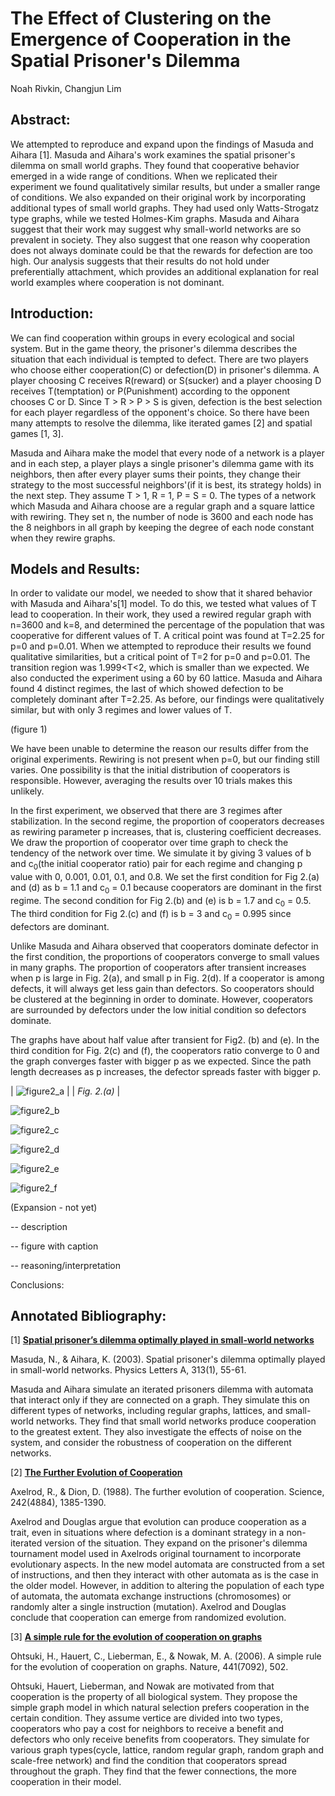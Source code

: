 # The Effect of Clustering on the Emergence of Cooperation in the Spatial Prisoner's Dilemma

Noah Rivkin, Changjun Lim

## Abstract:

We attempted to reproduce and expand upon the findings of Masuda and Aihara [1]. Masuda and Aihara's work examines the spatial prisoner's dilemma on small world graphs. They found that cooperative behavior emerged in a wide range of conditions. When we replicated their experiment we found qualitatively similar results, but under a smaller range of conditions. We also expanded on their original work by incorporating additional types of small world graphs. They had used only Watts-Strogatz type graphs, while we tested Holmes-Kim graphs. Masuda and Aihara suggest that their work may suggest why small-world networks are so prevalent in society. They also suggest that one reason why cooperation does not always dominate could be that the rewards for defection are too high. Our analysis suggests that their results do not hold under preferentially attachment, which provides an additional explanation for real world examples where cooperation is not dominant.


## Introduction:

We can find cooperation within groups in every ecological and social system. But in the game theory, the prisoner's dilemma describes the situation that each individual is tempted to defect. There are two players who choose either cooperation(C) or defection(D) in prisoner's dilemma. A player choosing C receives R(reward) or S(sucker) and a player choosing D receives T(temptation) or P(Punishment) according to the opponent chooses C or D. Since T > R > P > S is given, defection is the best selection for each player regardless of the opponent's choice. So there have been many attempts to resolve the dilemma, like iterated games [2] and spatial games [1, 3].

Masuda and Aihara make the model that every node of a network is a player and in each step, a player plays a single prisoner's dilemma game with its neighbors, then after every player sums their points, they change their strategy to the most successful neighbors'(if it is best, its strategy holds) in the next step. They assume T > 1, R = 1, P = S = 0. The types of a network which Masuda and Aihara choose are a regular graph and a square lattice with rewiring. They set n, the number of node is 3600 and each node has the 8 neighbors in all graph by keeping the degree of each node constant when they rewire graphs. 


## Models and Results:

In order to validate our model, we needed to show that it shared behavior with Masuda and Aihara's[1] model. To do this, we tested what values of T lead to cooperation. In their work, they used a rewired regular graph with n=3600 and k=8, and determined the percentage of the population that was cooperative for different values of T. A critical point was found at T=2.25 for p=0 and p=0.01. When we attempted to reproduce their results we found qualitative similarities, but a critical point of T=2 for p=0 and p=0.01. The transition region was 1.999<T<2, which is smaller than we expected. We also conducted the experiment using a 60 by 60 lattice. Masuda and Aihara found 4 distinct regimes, the last of which showed defection to be completely dominant after T=2.25. As before, our findings were qualitatively similar, but with only 3 regimes and lower values of T. 

(figure 1)

We have been unable to determine the reason our results differ from the original experiments. Rewiring is not present when p=0, but our finding still varies. One possibility is that the initial distribution of cooperators is responsible. However, averaging the results over 10 trials makes this unlikely.


 
In the first experiment, we observed that there are 3 regimes after stabilization. In the second regime, the proportion of cooperators decreases as rewiring parameter p increases, that is, clustering coefficient decreases. We draw the proportion of cooperator over time graph to check the tendency of the network over time. We simulate it by giving 3 values of b and c<sub>0</sub>(the initial cooperator ratio) pair for each regime and changing p value with 0, 0.001, 0.01, 0.1, and 0.8. We set the first condition for Fig 2.(a) and (d) as b = 1.1 and c<sub>0</sub> = 0.1 because cooperators are dominant in the first regime. The second condition for Fig 2.(b) and (e) is b = 1.7 and c<sub>0</sub> = 0.5. The third condition for Fig 2.(c) and (f) is b = 3 and c<sub>0</sub> = 0.995 since defectors are dominant.
 
Unlike Masuda and Aihara observed that cooperators dominate defector in the first condition, the proportions of cooperators converge to small values in many graphs. The proportion of cooperators after transient increases when p is large in Fig. 2(a), and small p in Fig. 2(d). If a cooperator is among defects, it will always get less gain than defectors. So cooperators should be clustered at the beginning in order to dominate. However, cooperators are surrounded by defectors under the low initial condition so defectors dominate.

The graphs have about half value after transient for Fig2. (b) and (e). 
In the third condition for Fig. 2(c) and (f), the cooperators ratio converge to 0 and the graph converges faster with bigger p as we expected. Since the path length decreases as p increases, the defector spreads faster with bigger p.



| ![figure2_a](images/fig2_a.png "Fig. 2.(a)") |
| *Fig. 2.(a)* |

![figure2_b](images/fig2_b.png "Fig. 2.(b)")

![figure2_c](images/fig2_c.png "Fig. 2.(c)")

![figure2_d](images/fig2_d.png "Fig. 2.(d)")

![figure2_e](images/fig2_e.png "Fig. 2.(e)")

![figure2_f](images/fig2_f.png "Fig. 2.(f)")



(Expansion - not yet)

-- description

-- figure with caption

-- reasoning/interpretation

Conclusions:


## Annotated Bibliography:

[1] [**Spatial prisoner’s dilemma optimally played in small-world networks**](http://www.sciencedirect.com/science/article/pii/S0375960103006935#bBIB002)

Masuda, N., & Aihara, K. (2003). Spatial prisoner's dilemma optimally played in small-world networks. Physics Letters A, 313(1), 55-61.

Masuda and Aihara simulate an iterated prisoners dilemma with automata that interact only if they are connected on a graph. They simulate this on different types of networks, including regular graphs, lattices, and small-world networks. They find that small world networks produce cooperation to the greatest extent. They also investigate the effects of noise on the system, and consider the robustness of cooperation on the different networks.

[2] [**The Further Evolution of Cooperation**](http://www.jstor.org/stable/1702320)

Axelrod, R., & Dion, D. (1988). The further evolution of cooperation. Science, 242(4884), 1385-1390.

Axelrod and Douglas argue that evolution can produce cooperation as a trait, even in situations where defection is a dominant strategy in a non-iterated version of the situation. They expand on the prisoner's dilemma tournament model used in Axelrods original tournament to incorporate evolutionary aspects. In the new model automata are constructed from a set of instructions, and then they interact with other automata as is the case in the older model. However, in addition to altering the population of each type of automata, the automata exchange instructions (chromosomes) or randomly alter a single instruction (mutation). Axelrod and Douglas conclude that cooperation can emerge from randomized evolution.

[3] [**A simple rule for the evolution of cooperation on graphs**](https://www.ncbi.nlm.nih.gov/pmc/articles/PMC2430087/)

Ohtsuki, H., Hauert, C., Lieberman, E., & Nowak, M. A. (2006). A simple rule for the evolution of cooperation on graphs. Nature, 441(7092), 502.

Ohtsuki, Hauert, Lieberman, and Nowak are motivated from that cooperation is the property of all biological system. They propose the simple graph model in which natural selection prefers cooperation in the certain condition. They assume vertice are divided into two types, cooperators who pay a cost for neighbors to receive a benefit and defectors who only receive benefits from cooperators. They simulate for various graph types(cycle, lattice, random regular graph, random graph and scale-free network) and find the condition that cooperators spread throughout the graph. They find that the fewer connections, the more cooperation in their model.